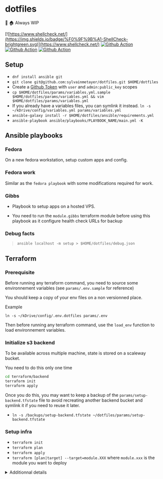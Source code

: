 # dotfiles

🔧 🏠 Always WIP

[![https://www.shellcheck.net/](https://img.shields.io/badge/%F0%9F%9B%A1-ShellCheck-brightgreen.svg)](https://www.shellcheck.net/)
[![Github Action](https://github.com/sylvainmetayer/dotfiles/workflows/Ansible/badge.svg)](https://github.com/sylvainmetayer/dotfiles/actions)
[![Github Action](https://github.com/sylvainmetayer/dotfiles/workflows/Terraform/badge.svg)](https://github.com/sylvainmetayer/dotfiles/actions)
[![Github Action](https://github.com/sylvainmetayer/dotfiles/workflows/Lint/badge.svg)](https://github.com/sylvainmetayer/dotfiles/actions)

## Setup

- `dnf install ansible git`
- `git clone git@github.com:sylvainmetayer/dotfiles.git $HOME/dotfiles`
- Create a [Github Token](https://github.com/settings/tokens) with `user` and `admin:public_key` scopes
- `cp $HOME/dotfiles/params/variables.yml.sample $HOME/dotfiles/params/variables.yml && vim $HOME/dotfiles/params/variables.yml`
- If you already have a variables files, you can symlink it instead. `ln -s ~/kDrive/config/variables.yml params/variables.yml`
- `ansible-galaxy install -r $HOME/dotfiles/ansible/requirements.yml`
- `ansible-playbook ansible/playbooks/PLAYBOOK_NAME/main.yml -K`

## Ansible playbooks

### Fedora

On a new fedora workstation, setup custom apps and config.

### Fedora work

Similar as the `fedora playbook` with some modifications required for work.

### Gibbs

- Playbook to setup apps on a hosted VPS.

- You need to run the `module.gibbs` terraform module before using this playbook as it configure health check URLs for backup

### Debug facts

> `ansible localhost -m setup > $HOME/dotfiles/debug.json`

## Terraform

### Prerequisite

Before running any terraform command, you need to source some environnement variables (see `params/.env.sample` for reference)

You should keep a copy of your env files on a non versionned place.

Example

```
ln -s ~/kDrive/config/.env.dotfiles params/.env
```

Then before running any terraform command, use the `load_env` function to load environnement variables.

### Initialize s3 backend

To be available across multiple machine, state is stored on a scaleway bucket.

You need to do this only one time

```bash
cd terraform/backend
terraform init
terraform apply
```

Once you do this, you may want to keep a backup of the `params/setup-backend.tfstate` file to avoid recreating another backend bucket and symlink it if you need to reuse it later.

- `ln -s /backups/setup-backend.tfstate ~/dotfiles/params/setup-backend.tfstate`

### Setup infra

- `terraform init`
- `terraform plan`
- `terraform apply`
- `terraform [plan|target] --target=module.XXX` where `module.xxx` is the module you want to deploy

<details>
<summary>Additionnal details</summary>

## GPG Keys

If you want to import a GPG key and set it as your Git signing key to sign your commits, import it **before** starting the playbook with the following commands :

- `gpg --import key.asc`
- `gpg --update-trustdb`

Then, get the fingerprint of the wanted key with `gpg --list-secret-keys --keyid-format LONG` and set this value as `git_key` in the `variables.yml` file.

</details>
